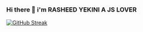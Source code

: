### Hi there 👋 i'm RASHEED YEKINI A JS LOVER

<!--
**Priest24/Priest24** is a ✨ _special_ ✨ repository because its `README.md` (this file) appears on your GitHub profile.

Here are some ideas to get you started:

- 🔭 I’m currently working on ...
- 🌱 I’m currently learning to be better with JS ...
- 👯 I’m looking to collaborate on absolutely anyone ...
- 🤔 I’m looking for help with ...
- 💬 Ask me about ...
- 📫 How to reach me: royedmund15@gmail.com ...
- 😄 Pronouns: HE,HIM AND HIS ...
- ⚡ Fun fact: I cool as ice ...
-->
[![GitHub Streak](http://github-readme-streak-stats.herokuapp.com?user=priest24&theme=highcontrast)](https://git.io/streak-stats)
